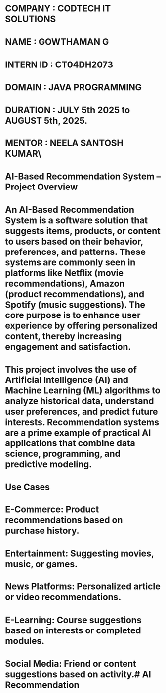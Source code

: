 # COMPANY : CODTECH IT SOLUTIONS

# NAME : GOWTHAMAN G

# INTERN ID : CT04DH2073

# DOMAIN : JAVA PROGRAMMING

# DURATION : JULY 5th 2025 to AUGUST 5th, 2025.

# MENTOR : NEELA SANTOSH KUMAR\

# AI-Based Recommendation System – Project Overview

# An AI-Based Recommendation System is a software solution that suggests items, products, or content to users based on their behavior, preferences, and patterns. These systems are commonly seen in platforms like Netflix (movie recommendations), Amazon (product recommendations), and Spotify (music suggestions). The core purpose is to enhance user experience by offering personalized content, thereby increasing engagement and satisfaction.

# This project involves the use of Artificial Intelligence (AI) and Machine Learning (ML) algorithms to analyze historical data, understand user preferences, and predict future interests. Recommendation systems are a prime example of practical AI applications that combine data science, programming, and predictive modeling.


# Use Cases

# E-Commerce: Product recommendations based on purchase history.
# Entertainment: Suggesting movies, music, or games.
# News Platforms: Personalized article or video recommendations.
# E-Learning: Course suggestions based on interests or completed modules.
# Social Media: Friend or content suggestions based on activity.# AI Recommendation


